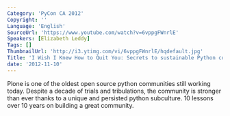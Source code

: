 ```yaml
---
Category: 'PyCon CA 2012'
Copyright: ''
Language: 'English'
SourceUrl: 'https://www.youtube.com/watch?v=6vppgFWnrlE'
Speakers: [Elizabeth Leddy]
Tags: []
ThumbnailUrl: 'http://i3.ytimg.com/vi/6vppgFWnrlE/hqdefault.jpg'
Title: 'I Wish I Knew How to Quit You: Secrets to sustainable Python communities'
date: '2012-11-10'
---
```

Plone is one of the oldest open source python communities still working today.
Despite a decade of trials and tribulations, the community is stronger than
ever thanks to a unique and persisted python subculture. 10 lessons over 10
years on building a great community.

